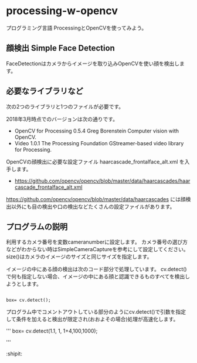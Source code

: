 # processing-w-opencv

プログラミング言語 ProcessingとOpenCVを使ってみよう。

## 顔検出 Simple Face Detection

FaceDetectionはカメラからイメージを取り込みOpenCVを使い顔を検出します。


## 必要なライブラリなど

次の2つのライブラリと1つのファイルが必要です。

2018年3月時点でのバージョンは次の通りです。

- OpenCV for Processing 0.5.4 Greg Borenstein Computer vision with OpenCV.
- Video 1.0.1 The Processing Foundation GStreamer-based video library for Processing.

OpenCVの顔検出に必要な設定ファイル haarcascade_frontalface_alt.xml を入手します。

- https://github.com/opencv/opencv/blob/master/data/haarcascades/haarcascade_frontalface_alt.xml

https://github.com/opencv/opencv/blob/master/data/haarcascades には顔検出以外にも目の検出や口の検出などたくさんの設定ファイルがあります。

## プログラムの説明

利用するカメラ番号を変数cameranumberに設定します。
カメラ番号の選び方などがわからない時はSimpleCameraCaptureを参考にして設定してください。
size()はカメラのイメージのサイズと同じサイズを指定します。

イメージの中にある顔の検出は次のコード部分で処理しています。
cv.detect()で何も指定しない場合、イメージの中にある顔と認識できるものすべてを検出しようとします。

```

box= cv.detect();

```

プログラム中でコメントアウトしている部分のようにcv.detect()で引数を指定して条件を加えると検出が限定され(おおよその場合)処理が高速化します。


'''
box= cv.detect(1.1, 1, 1+4,100,1000);

'''


:shipit:

